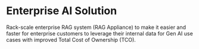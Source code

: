 # Enterprise AI Solution

Rack-scale enterprise RAG system (RAG Appliance) to make it easier and faster for enterprise customers to leverage their internal data for Gen AI use cases with improved Total Cost of Ownership (TCO).

